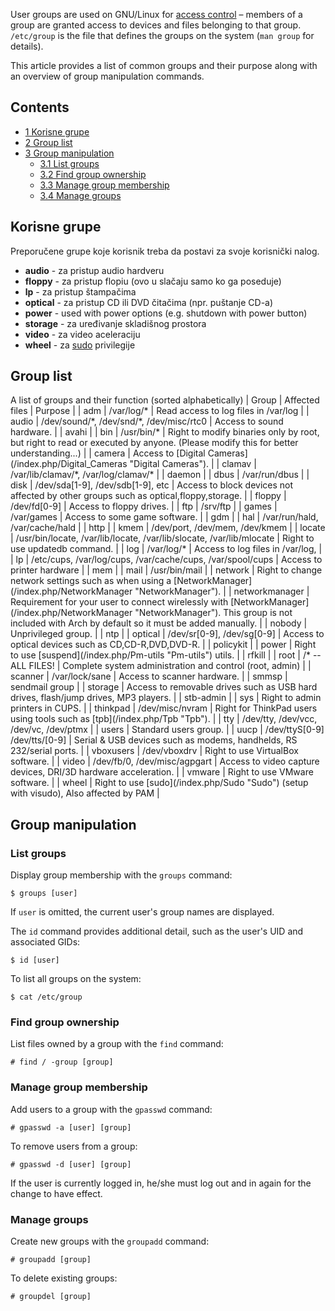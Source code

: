 User groups are used on GNU/Linux for [access control](https://en.wikipedia.org/wiki/Access_control#Computer_security "wikipedia:Access control") – members of a group are granted access to devices and files belonging to that group. `/etc/group` is the file that defines the groups on the system (`man group` for details).

This article provides a list of common groups and their purpose along with an overview of group manipulation commands.

## Contents

*   [1 Korisne grupe](#Korisne_grupe)
*   [2 Group list](#Group_list)
*   [3 Group manipulation](#Group_manipulation)
    *   [3.1 List groups](#List_groups)
    *   [3.2 Find group ownership](#Find_group_ownership)
    *   [3.3 Manage group membership](#Manage_group_membership)
    *   [3.4 Manage groups](#Manage_groups)

## Korisne grupe

Preporučene grupe koje korisnik treba da postavi za svoje korisnički nalog.

*   **audio** - za pristup audio hardveru
*   **floppy** - za pristup flopiu (ovo u slačaju samo ko ga poseduje)
*   **lp** - za pristup štampačima
*   **optical** - za pristup CD ili DVD čitačima (npr. puštanje CD-a)
*   **power** - used with power options (e.g. shutdown with power button)
*   **storage** - za uređivanje skladišnog prostora
*   **video** - za video aceleraciju
*   **wheel** - za [sudo](/index.php/Sudo "Sudo") privilegije

## Group list

<caption>A list of groups and their function (sorted alphabetically)</caption>
| Group | Affected files | Purpose |
| adm | /var/log/* | Read access to log files in /var/log |
| audio | /dev/sound/*, /dev/snd/*, /dev/misc/rtc0 | Access to sound hardware. |
| avahi |
| bin | /usr/bin/* | Right to modify binaries only by root, but right to read or executed by anyone. (Please modify this for better understanding...) |
| camera | Access to [Digital Cameras](/index.php/Digital_Cameras "Digital Cameras"). |
| clamav | /var/lib/clamav/*, /var/log/clamav/* |
| daemon |
| dbus | /var/run/dbus |
| disk | /dev/sda[1-9], /dev/sdb[1-9], etc | Access to block devices not affected by other groups such as optical,floppy,storage. |
| floppy | /dev/fd[0-9] | Access to floppy drives. |
| ftp | /srv/ftp |
| games | /var/games | Access to some game software. |
| gdm |
| hal | /var/run/hald, /var/cache/hald |
| http |
| kmem | /dev/port, /dev/mem, /dev/kmem |
| locate | /usr/bin/locate, /var/lib/locate, /var/lib/slocate, /var/lib/mlocate | Right to use updatedb command. |
| log | /var/log/* | Access to log files in /var/log, |
| lp | /etc/cups, /var/log/cups, /var/cache/cups, /var/spool/cups | Access to printer hardware |
| mem |
| mail | /usr/bin/mail |
| network | Right to change network settings such as when using a [NetworkManager](/index.php/NetworkManager "NetworkManager"). |
| networkmanager | Requirement for your user to connect wirelessly with [NetworkManager](/index.php/NetworkManager "NetworkManager"). This group is not included with Arch by default so it must be added manually. |
| nobody | Unprivileged group. |
| ntp |
| optical | /dev/sr[0-9], /dev/sg[0-9] | Access to optical devices such as CD,CD-R,DVD,DVD-R. |
| policykit |
| power | Right to use [suspend](/index.php/Pm-utils "Pm-utils") utils. |
| rfkill |
| root | /* -- ALL FILES! | Complete system administration and control (root, admin) |
| scanner | /var/lock/sane | Access to scanner hardware. |
| smmsp | sendmail group |
| storage | Access to removable drives such as USB hard drives, flash/jump drives, MP3 players. |
| stb-admin |
| sys | Right to admin printers in CUPS. |
| thinkpad | /dev/misc/nvram | Right for ThinkPad users using tools such as [tpb](/index.php/Tpb "Tpb"). |
| tty | /dev/tty, /dev/vcc, /dev/vc, /dev/ptmx |
| users | Standard users group. |
| uucp | /dev/ttyS[0-9] /dev/tts/[0-9] | Serial & USB devices such as modems, handhelds, RS 232/serial ports. |
| vboxusers | /dev/vboxdrv | Right to use VirtualBox software. |
| video | /dev/fb/0, /dev/misc/agpgart | Access to video capture devices, DRI/3D hardware acceleration. |
| vmware | Right to use VMware software. |
| wheel | Right to use [sudo](/index.php/Sudo "Sudo") (setup with visudo), Also affected by PAM |

## Group manipulation

### List groups

Display group membership with the `groups` command:

```
$ groups [user]

```

If `user` is omitted, the current user's group names are displayed.

The `id` command provides additional detail, such as the user's UID and associated GIDs:

```
$ id [user]

```

To list all groups on the system:

```
$ cat /etc/group

```

### Find group ownership

List files owned by a group with the `find` command:

```
# find / -group [group]

```

### Manage group membership

Add users to a group with the `gpasswd` command:

```
# gpasswd -a [user] [group]

```

To remove users from a group:

```
# gpasswd -d [user] [group]

```

If the user is currently logged in, he/she must log out and in again for the change to have effect.

### Manage groups

Create new groups with the `groupadd` command:

```
# groupadd [group]

```

To delete existing groups:

```
# groupdel [group]

```